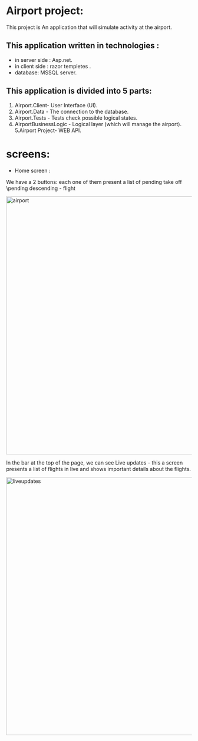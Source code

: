 # Airport project:

<p>This project is An application that will simulate activity at the airport.</p>

## This application written in technologies : 
- in server side : Asp.net.
- in client side : razor templetes .
- database: MSSQL server.

## This application is divided into 5 parts:
1. Airport.Client- 	User Interface (UI).
2. Airport.Data - The connection to the database.
3. Airport.Tests - Tests check possible logical states.
4. AirportBusinessLogic - Logical layer (which will manage the airport).
5.Airport Project- WEB API.

# screens:
 - Home screen : 
 <p>We have a 2 buttons: each one of them present a list of pending take off \pending descending - flight </p> 

<img width="700" alt="airport" src="https://user-images.githubusercontent.com/102611205/235344687-facac4a6-030e-4076-8d8b-42c882449747.png">


 <p>In the bar at the top of the page, we can see Live updates - this a screen presents a list of flights in live and shows important details about the flights.</p>
 <img width="700" alt="liveupdates" src="https://user-images.githubusercontent.com/102611205/235345022-4deec044-5d4b-443e-a7f9-c2e9a3d746d6.png">
